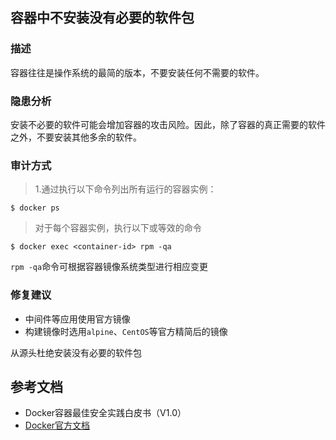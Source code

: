 ## 容器中不安装没有必要的软件包

### 描述

容器往往是操作系统的最简的版本，不要安装任何不需要的软件。

### 隐患分析

安装不必要的软件可能会增加容器的攻击风险。因此，除了容器的真正需要的软件之外，不要安装其他多余的软件。

### 审计方式

> 1.通过执行以下命令列出所有运行的容器实例：

```shell script
$ docker ps
```
> 对于每个容器实例，执行以下或等效的命令

```shell script
$ docker exec <container-id> rpm -qa
```

`rpm -qa`命令可根据容器镜像系统类型进行相应变更

### 修复建议

- 中间件等应用使用官方镜像
- 构建镜像时选用`alpine`、`CentOS`等官方精简后的镜像

从源头杜绝安装没有必要的软件包

## 参考文档

- Docker容器最佳安全实践白皮书（V1.0）
- [Docker官方文档](https://docs.docker.com/)